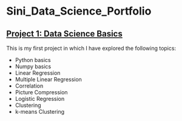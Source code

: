 # Sini_Data_Science_Portfolio
## [Project 1: Data Science Basics](https://github.com/sinishibu/IntroToDataScience/blob/master/DataScienceBasics.ipynb)
This is my first project in which I have explored the following topics:
* Python basics
* Numpy basics
* Linear Regression
* Multiple Linear Regression
* Correlation
* Picture Compression
* Logistic Regression
* Clustering
* k-means Clustering
[](/images/pic1.png)
